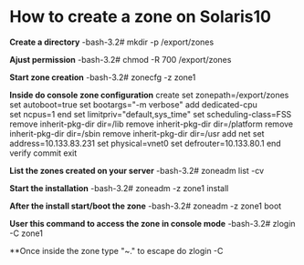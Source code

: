 # How to create a zone on Solaris10

**Create a directory**
-bash-3.2# mkdir -p /export/zones

**Ajust permission**
-bash-3.2# chmod -R 700 /export/zones

**Start zone creation**
-bash-3.2# zonecfg -z zone1

**Inside do console zone configuration**
create
set zonepath=/export/zones
set autoboot=true
set bootargs="-m verbose"
add dedicated-cpu    
set ncpus=1
end
set limitpriv="default,sys_time"
set scheduling-class=FSS
remove inherit-pkg-dir dir=/lib
remove inherit-pkg-dir dir=/platform
remove inherit-pkg-dir dir=/sbin
remove inherit-pkg-dir dir=/usr
add net
set address=10.133.83.231
set physical=vnet0
set defrouter=10.133.80.1
end
verify
commit
exit

**List the zones created on your server**
-bash-3.2# zoneadm list -cv

**Start the installation**
-bash-3.2# zoneadm -z zone1 install 

**After the install start/boot the zone**
-bash-3.2# zoneadm -z zone1 boot 

**User this command to access the zone in console mode**
-bash-3.2# zlogin -C zone1

**Once inside the zone type "~." to escape do zlogin -C

